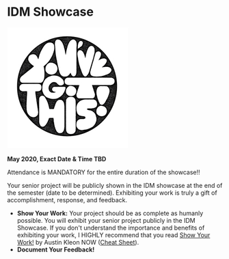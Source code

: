# IDM Showcase

![You Got This! Illustration by Jolby from gettoworkbook](../.gitbook/assets/gettoworkbook_-you-got-this.jpg)

 **May 2020, Exact Date & Time TBD** 

Attendance is MANDATORY for the entire duration of the showcase!!

Your senior project will be publicly shown in the IDM showcase at the end of the semester \(date to be determined\). Exhibiting your work is truly a gift of accomplishment, response, and feedback.

* **Show Your Work:** Your project should be as complete as humanly possible. You will exhibit your senior project publicly in the IDM Showcase. If you don't understand the importance and benefits of exhibiting your work, I HIGHLY recommend that you read [Show Your Work!](http://www.amazon.com/Show-Your-Work-Creativity-Discovered-ebook/dp/B00GU2RGGI/ref=sr_1_1?ie=UTF8&qid=1420589663&sr=8-1&keywords=show+the+work+austin+kleon) by Austin Kleon NOW \([Cheat Sheet](https://i.gr-assets.com/images/S/compressed.photo.goodreads.com/hostedimages/1384352860i/6856374._SY540_.jpg)\).
* **Document Your Feedback!**

